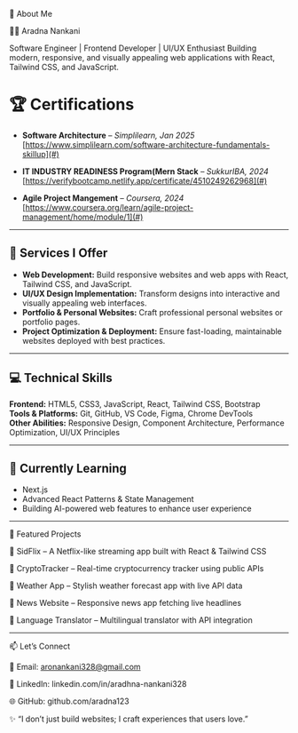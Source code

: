 👤 About Me

👩‍💻 Aradna Nankani

Software Engineer | Frontend Developer | UI/UX Enthusiast
Building modern, responsive, and visually appealing web applications with React, Tailwind CSS, and JavaScript.


# 🏆 Certifications

* **Software Architecture** – *Simplilearn, Jan 2025*
  [https://www.simplilearn.com/software-architecture-fundamentals-skillup](#)

* **IT INDUSTRY READINESS Program(Mern Stack** – *SukkurIBA, 2024*
  [https://verifybootcamp.netlify.app/certificate/4510249262968](#)

* **Agile Project Mangement** – *Coursera, 2024*
  [https://www.coursera.org/learn/agile-project-management/home/module/1](#)

---


## 🚀 Services I Offer

- **Web Development:** Build responsive websites and web apps with React, Tailwind CSS, and JavaScript.  
- **UI/UX Design Implementation:** Transform designs into interactive and visually appealing web interfaces.  
- **Portfolio & Personal Websites:** Craft professional personal websites or portfolio pages.  
- **Project Optimization & Deployment:** Ensure fast-loading, maintainable websites deployed with best practices.

---

## 💻 Technical Skills

**Frontend:** HTML5, CSS3, JavaScript, React, Tailwind CSS, Bootstrap  
**Tools & Platforms:** Git, GitHub, VS Code, Figma, Chrome DevTools  
**Other Abilities:** Responsive Design, Component Architecture, Performance Optimization, UI/UX Principles

---

## 🌱 Currently Learning

- Next.js  
- Advanced React Patterns & State Management
- Building AI-powered web features to enhance user experience  
---

📂 Featured Projects

🔹 SidFlix
 – A Netflix-like streaming app built with React & Tailwind CSS
 
🔹 CryptoTracker
 – Real-time cryptocurrency tracker using public APIs
 
🔹 Weather App
 – Stylish weather forecast app with live API data
 
🔹 News Website
 – Responsive news app fetching live headlines
 
🔹 Language Translator
 – Multilingual translator with API integration

 ---

📫 Let’s Connect

📧 Email: aronankani328@gmail.com

💼 LinkedIn: linkedin.com/in/aradhna-nankani328

🌐 GitHub: github.com/aradna123

✨ “I don’t just build websites; I craft experiences that users love.”



